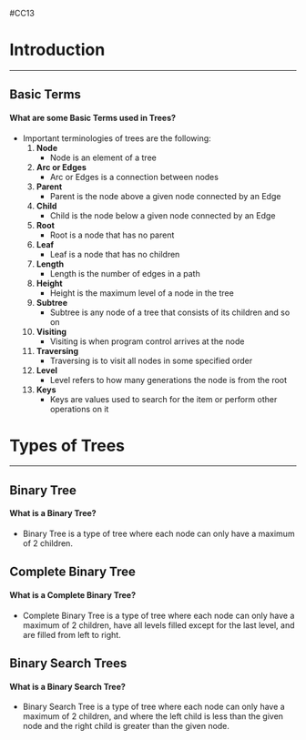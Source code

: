 #CC13 
# Introduction
---
## Basic Terms
#### What are some Basic Terms used in Trees?
- Important terminologies of trees are the following:
	1. **Node**
		- Node is an element of a tree
	2. **Arc or Edges** 
		- Arc or Edges is a connection between nodes
	3. **Parent**
		- Parent is the node above a given node connected by an Edge
	4. **Child** 
		- Child is the node below a given node connected by an Edge
	5. **Root** 
		- Root is a node that has no parent
	6. **Leaf** 
		- Leaf is a node that has no children
	7. **Length** 
		- Length is the number of edges in a path
	8. **Height**
		- Height is the maximum level of a node in the tree
	9. **Subtree** 
		- Subtree is any node of a tree that consists of its children and so on
	10. **Visiting** 
		- Visiting is when program control arrives at the node
	11. **Traversing** 
		- Traversing is to visit all nodes in some specified order
	12. **Level** 
		- Level refers to how many generations the node is from the root
	13. **Keys** 
		- Keys are values used to search for the item or perform other operations on it
# Types of Trees
---
## Binary Tree
#### What is a Binary Tree?
- Binary Tree is a type of tree where each node can only have a maximum of 2 children.
## Complete Binary Tree
#### What is a Complete Binary Tree?
- Complete Binary Tree is a type of tree where each node can only have a maximum of 2 children, have all levels filled except for the last level, and are filled from left to right.
## Binary Search Trees
#### What is a Binary Search Tree?
- Binary Search Tree is a type of tree where each node can only have a maximum of 2 children, and where the left child is less than the given node and the right child is greater than the given node.
